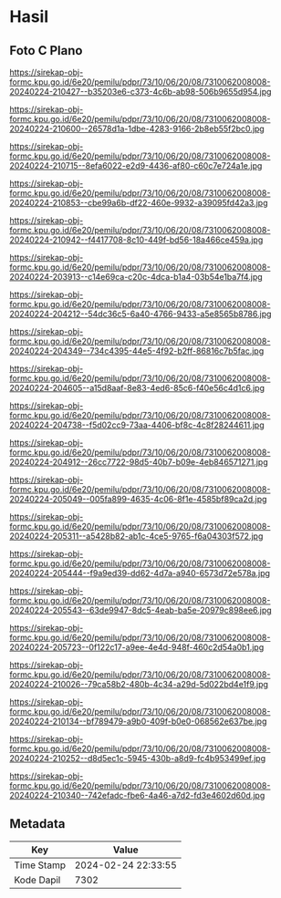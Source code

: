 # Hasil

## Foto C Plano

https://sirekap-obj-formc.kpu.go.id/6e20/pemilu/pdpr/73/10/06/20/08/7310062008008-20240224-210427--b35203e6-c373-4c6b-ab98-506b9655d954.jpg

https://sirekap-obj-formc.kpu.go.id/6e20/pemilu/pdpr/73/10/06/20/08/7310062008008-20240224-210600--26578d1a-1dbe-4283-9166-2b8eb55f2bc0.jpg

https://sirekap-obj-formc.kpu.go.id/6e20/pemilu/pdpr/73/10/06/20/08/7310062008008-20240224-210715--8efa6022-e2d9-4436-af80-c60c7e724a1e.jpg

https://sirekap-obj-formc.kpu.go.id/6e20/pemilu/pdpr/73/10/06/20/08/7310062008008-20240224-210853--cbe99a6b-df22-460e-9932-a39095fd42a3.jpg

https://sirekap-obj-formc.kpu.go.id/6e20/pemilu/pdpr/73/10/06/20/08/7310062008008-20240224-210942--f4417708-8c10-449f-bd56-18a466ce459a.jpg

https://sirekap-obj-formc.kpu.go.id/6e20/pemilu/pdpr/73/10/06/20/08/7310062008008-20240224-203913--c14e69ca-c20c-4dca-b1a4-03b54e1ba7f4.jpg

https://sirekap-obj-formc.kpu.go.id/6e20/pemilu/pdpr/73/10/06/20/08/7310062008008-20240224-204212--54dc36c5-6a40-4766-9433-a5e8565b8786.jpg

https://sirekap-obj-formc.kpu.go.id/6e20/pemilu/pdpr/73/10/06/20/08/7310062008008-20240224-204349--734c4395-44e5-4f92-b2ff-86816c7b5fac.jpg

https://sirekap-obj-formc.kpu.go.id/6e20/pemilu/pdpr/73/10/06/20/08/7310062008008-20240224-204605--a15d8aaf-8e83-4ed6-85c6-f40e56c4d1c6.jpg

https://sirekap-obj-formc.kpu.go.id/6e20/pemilu/pdpr/73/10/06/20/08/7310062008008-20240224-204738--f5d02cc9-73aa-4406-bf8c-4c8f28244611.jpg

https://sirekap-obj-formc.kpu.go.id/6e20/pemilu/pdpr/73/10/06/20/08/7310062008008-20240224-204912--26cc7722-98d5-40b7-b09e-4eb846571271.jpg

https://sirekap-obj-formc.kpu.go.id/6e20/pemilu/pdpr/73/10/06/20/08/7310062008008-20240224-205049--005fa899-4635-4c06-8f1e-4585bf89ca2d.jpg

https://sirekap-obj-formc.kpu.go.id/6e20/pemilu/pdpr/73/10/06/20/08/7310062008008-20240224-205311--a5428b82-ab1c-4ce5-9765-f6a04303f572.jpg

https://sirekap-obj-formc.kpu.go.id/6e20/pemilu/pdpr/73/10/06/20/08/7310062008008-20240224-205444--f9a9ed39-dd62-4d7a-a940-6573d72e578a.jpg

https://sirekap-obj-formc.kpu.go.id/6e20/pemilu/pdpr/73/10/06/20/08/7310062008008-20240224-205543--63de9947-8dc5-4eab-ba5e-20979c898ee6.jpg

https://sirekap-obj-formc.kpu.go.id/6e20/pemilu/pdpr/73/10/06/20/08/7310062008008-20240224-205723--0f122c17-a9ee-4e4d-948f-460c2d54a0b1.jpg

https://sirekap-obj-formc.kpu.go.id/6e20/pemilu/pdpr/73/10/06/20/08/7310062008008-20240224-210026--79ca58b2-480b-4c34-a29d-5d022bd4e1f9.jpg

https://sirekap-obj-formc.kpu.go.id/6e20/pemilu/pdpr/73/10/06/20/08/7310062008008-20240224-210134--bf789479-a9b0-409f-b0e0-068562e637be.jpg

https://sirekap-obj-formc.kpu.go.id/6e20/pemilu/pdpr/73/10/06/20/08/7310062008008-20240224-210252--d8d5ec1c-5945-430b-a8d9-fc4b953499ef.jpg

https://sirekap-obj-formc.kpu.go.id/6e20/pemilu/pdpr/73/10/06/20/08/7310062008008-20240224-210340--742efadc-fbe6-4a46-a7d2-fd3e4602d60d.jpg


## Metadata

| Key        | Value               |
| ---------- | ------------------- |
| Time Stamp | 2024-02-24 22:33:55 |
| Kode Dapil | 7302                |




